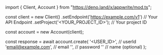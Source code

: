 import { Client, Account } from "https://deno.land/x/appwrite/mod.ts";

const client = new Client()
    .setEndpoint('https://example.com/v1') // Your API Endpoint
    .setProject('<YOUR_PROJECT_ID>'); // Your project ID

const account = new Account(client);

const response = await account.create(
    '<USER_ID>', // userId
    'email@example.com', // email
    '', // password
    '<NAME>' // name (optional)
);
